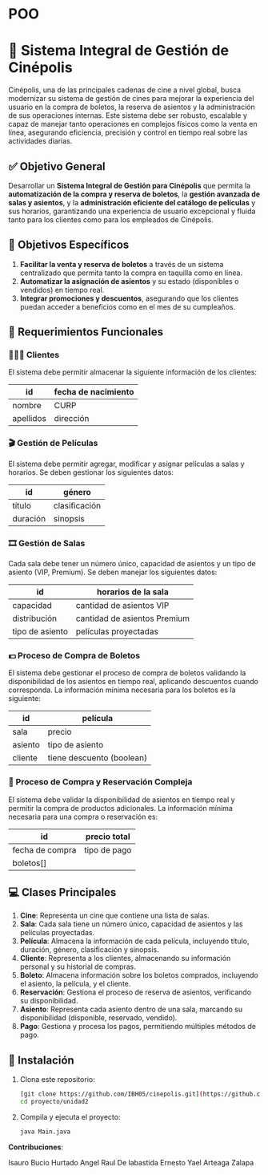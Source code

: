 # POO

# 🎥 Sistema Integral de Gestión de Cinépolis

Cinépolis, una de las principales cadenas de cine a nivel global, busca modernizar su sistema de gestión de cines para mejorar la experiencia del usuario en la compra de boletos, la reserva de asientos y la administración de sus operaciones internas. Este sistema debe ser robusto, escalable y capaz de manejar tanto operaciones en complejos físicos como la venta en línea, asegurando eficiencia, precisión y control en tiempo real sobre las actividades diarias.

## ✅ Objetivo General

Desarrollar un **Sistema Integral de Gestión para Cinépolis** que permita la **automatización de la compra y reserva de boletos**, la **gestión avanzada de salas y asientos**, y la **administración eficiente del catálogo de películas** y sus horarios, garantizando una experiencia de usuario excepcional y fluida tanto para los clientes como para los empleados de Cinépolis.

## 📖 Objetivos Específicos

1. **Facilitar la venta y reserva de boletos** a través de un sistema centralizado que permita tanto la compra en taquilla como en línea.
2. **Automatizar la asignación de asientos** y su estado (disponibles o vendidos) en tiempo real.
3. **Integrar promociones y descuentos**, asegurando que los clientes puedan acceder a beneficios como en el mes de su cumpleaños.

## 📗 Requerimientos Funcionales

### 🙋🏽‍♂️ Clientes

El sistema debe permitir almacenar la siguiente información de los clientes:

| id             | fecha de nacimiento |
|----------------|---------------------|
| nombre         | CURP                |
| apellidos      | dirección           |

### 🎬 Gestión de Películas

El sistema debe permitir agregar, modificar y asignar películas a salas y horarios. Se deben gestionar los siguientes datos:

| id       | género         |
|----------|----------------|
| título   | clasificación   |
| duración | sinopsis        |

### 🎞️ Gestión de Salas

Cada sala debe tener un número único, capacidad de asientos y un tipo de asiento (VIP, Premium). Se deben manejar los siguientes datos:

| id                | horarios de la sala                 |
|-------------------|-------------------------------------|
| capacidad         | cantidad de asientos VIP            |
| distribución      | cantidad de asientos Premium        |
| tipo de asiento   | películas proyectadas               |

### 💵 Proceso de Compra de Boletos

El sistema debe gestionar el proceso de compra de boletos validando la disponibilidad de los asientos en tiempo real, aplicando descuentos cuando corresponda. La información mínima necesaria para los boletos es la siguiente:

| id        | película        |
|-----------|-----------------|
| sala      | precio          |
| asiento   | tipo de asiento |
| cliente   | tiene descuento (boolean) |

### 🎦 Proceso de Compra y Reservación Compleja

El sistema debe validar la disponibilidad de asientos en tiempo real y permitir la compra de productos adicionales. La información mínima necesaria para una compra o reservación es:

| id         | precio total    |
|------------|-----------------|
| fecha de compra | tipo de pago    |
| boletos[]  |                     |

## 💻 Clases Principales

1. **Cine**: Representa un cine que contiene una lista de salas.
2. **Sala**: Cada sala tiene un número único, capacidad de asientos y las películas proyectadas.
3. **Película**: Almacena la información de cada película, incluyendo título, duración, género, clasificación y sinopsis.
4. **Cliente**: Representa a los clientes, almacenando su información personal y su historial de compras.
5. **Boleto**: Almacena información sobre los boletos comprados, incluyendo el asiento, la película, y el cliente.
6. **Reservación**: Gestiona el proceso de reserva de asientos, verificando su disponibilidad.
7. **Asiento**: Representa cada asiento dentro de una sala, marcando su disponibilidad (disponible, reservado, vendido).
8. **Pago**: Gestiona y procesa los pagos, permitiendo múltiples métodos de pago.

## 🚀 Instalación

1. Clona este repositorio:
    ```bash
    [git clone https://github.com/IBH05/cinepolis.git](https://github.com/IBH05/POO.git)
    cd proyecto/unidad2
    ```

2. Compila y ejecuta el proyecto:
    ```bash
    java Main.java
    ```

**Contribuciones**: 

Isauro Bucio Hurtado
Angel Raul De labastida
Ernesto Yael Arteaga Zalapa
